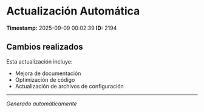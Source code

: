 # Actualización Automática

**Timestamp:** 2025-09-09 00:02:39
**ID:** 2194

## Cambios realizados

Esta actualización incluye:
- Mejora de documentación
- Optimización de código
- Actualización de archivos de configuración

---
*Generado automáticamente*

